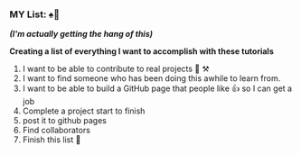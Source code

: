 ### MY List: ♠️🐺
***(I'm actually getting the hang of this)***

**Creating a list of everything I want to accomplish with these tutorials**
1. I want to be able to contribute to real projects 📂 ⚒️
2. I want to find someone who has been doing this awhile to learn from. 
3. I want to be able to build a GitHub page that people like 👍 so I can get a job 
  1. Complete a project start to finish
  2. post it to github pages 
  3. Find collaborators
4. Finish this list 🖤
